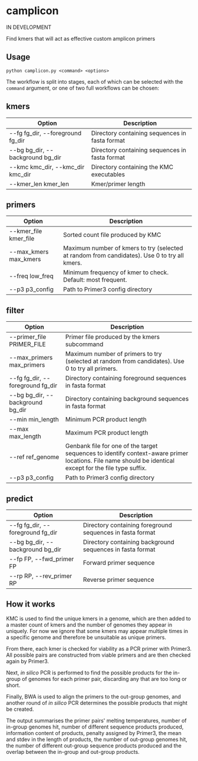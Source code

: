 # camplicon

IN DEVELOPMENT

Find kmers that will act as effective custom amplicon primers

## Usage

``python camplicon.py <command> <options>``

The workflow is split into stages, each of which can be selected with the ``command`` argument, or one of two full workflows can be chosen:

## kmers

| Option | Description |
| ------ | ----------- |
| --fg fg_dir, --foreground fg_dir | Directory containing sequences in fasta format |
| --bg bg_dir, --background bg_dir | Directory containing sequences in fasta format |
| --kmc kmc_dir, --kmc_dir kmc_dir | Directory containing the KMC executables |
| --kmer_len kmer_len              | Kmer/primer length |

## primers

| Option | Description |
| ------ | ----------- |
| --kmer_file kmer_file | Sorted count file produced by KMC |
| --max_kmers max_kmers | Maximum number of kmers to try (selected at random from candidates). Use 0 to try all kmers. |
| --freq low_freq       | Minimum frequency of kmer to check. Default: most frequent. |
| --p3 p3_config        | Path to Primer3 config directory |

## filter

| Option | Description |
| ------ | ----------- |
| --primer_file PRIMER_FILE | Primer file produced by the kmers subcommand |
| --max_primers max_primers | Maximum number of primers to try (selected at random from candidates). Use 0 to try all primers. |
| --fg fg_dir, --foreground fg_dir | Directory containing foreground sequences in fasta format |
| --bg bg_dir, --background bg_dir | Directory containing background sequences in fasta format |
| --min min_length | Minimum PCR product length |
| --max max_length | Maximum PCR product length |
| --ref ref_genome | Genbank file for one of the target sequences to identify context-aware primer locations. File name should be identical except for the file type suffix. |
| --p3 p3_config | Path to Primer3 config directory |

## predict

| Option | Description |
| ------ | ----------- |
| --fg fg_dir, --foreground fg_dir | Directory containing foreground sequences in fasta format |
| --bg bg_dir, --background bg_dir | Directory containing background sequences in fasta format |
| --fp FP, --fwd_primer FP | Forward primer sequence |
| --rp RP, --rev_primer RP | Reverse primer sequence |

## How it works
KMC is used to find the unique kmers in a genome, which are then added to a master count of kmers and the number of genomes they appear in uniquely. For now we ignore that some kmers may appear multiple times in a specific genome and therefore be unsuitable as unique primers.

From there, each kmer is checked for viability as a PCR primer with Primer3. All possible pairs are constructed from viable primers and are then checked again by Primer3.

Next, *in silico* PCR is performed to find the possible products for the in-group of genomes for each primer pair, discarding any that are too long or short.

Finally, BWA is used to align the primers to the out-group genomes, and another round of *in silico* PCR determines the possible products that might be created.

The output summarises the primer pairs' melting temperatures, number of in-group genomes hit, number of different sequence products produced, information content of products, penalty assigned by Primer3, the mean and stdev in the length of products, the number of out-group genomes hit, the number of different out-group sequence products produced and the overlap between the in-group and out-group products.
